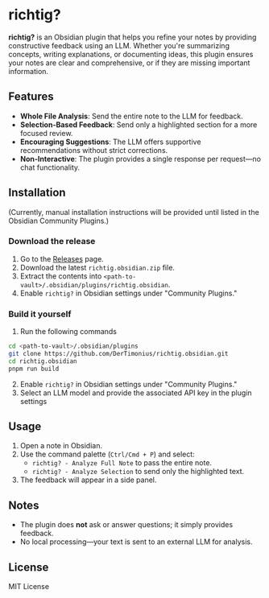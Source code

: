 # richtig?

**richtig?** is an Obsidian plugin that helps you refine your notes by providing constructive feedback using an LLM. Whether you're summarizing concepts, writing explanations, or documenting ideas, this plugin ensures your notes are clear and comprehensive, or if they are missing important information.

## Features

- **Whole File Analysis**: Send the entire note to the LLM for feedback.
- **Selection-Based Feedback**: Send only a highlighted section for a more focused review.
- **Encouraging Suggestions**: The LLM offers supportive recommendations without strict corrections.
- **Non-Interactive**: The plugin provides a single response per request—no chat functionality.

## Installation

(Currently, manual installation instructions will be provided until listed in the Obsidian Community Plugins.)

### Download the release

1. Go to the [Releases](https://github.com/DerTimonius/richtig.obsidian/releases) page.
2. Download the latest `richtig.obsidian.zip` file.
3. Extract the contents into `<path-to-vault>/.obsidian/plugins/richtig.obsidian`.
4. Enable `richtig?` in Obsidian settings under "Community Plugins."

### Build it yourself

1. Run the following commands

```sh copy
cd <path-to-vault>/.obsidian/plugins
git clone https://github.com/DerTimonius/richtig.obsidian.git
cd richtig.obsidian
pnpm run build
```

2. Enable `richtig?` in Obsidian settings under "Community Plugins."
3. Select an LLM model and provide the associated API key in the plugin settings

## Usage

1. Open a note in Obsidian.
2. Use the command palette (`Ctrl/Cmd + P`) and select:
   - `richtig? - Analyze Full Note` to pass the entire note.
   - `richtig? - Analyze Selection` to send only the highlighted text.
3. The feedback will appear in a side panel.

## Notes

- The plugin does **not** ask or answer questions; it simply provides feedback.
- No local processing—your text is sent to an external LLM for analysis.

## License

MIT License
